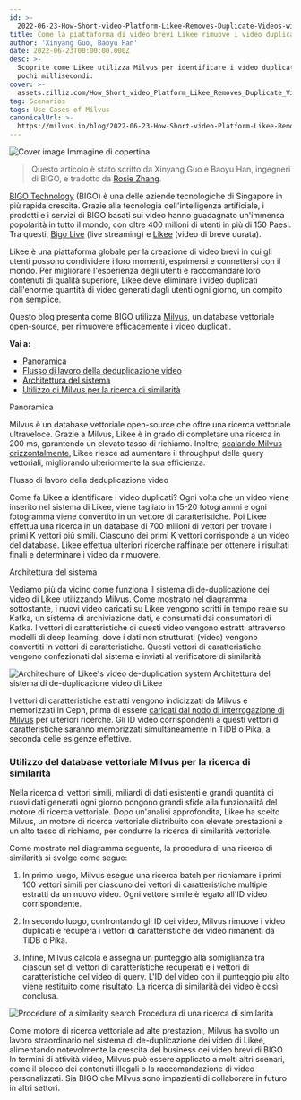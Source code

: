 ```yaml
---
id: >-
  2022-06-23-How-Short-video-Platform-Likee-Removes-Duplicate-Videos-with-Milvus.md
title: Come la piattaforma di video brevi Likee rimuove i video duplicati con Milvus
author: 'Xinyang Guo, Baoyu Han'
date: 2022-06-23T00:00:00.000Z
desc: >-
  Scoprite come Likee utilizza Milvus per identificare i video duplicati in
  pochi millisecondi.
cover: >-
  assets.zilliz.com/How_Short_video_Platform_Likee_Removes_Duplicate_Videos_with_Milvus_07bd75ec82.png
tag: Scenarios
tags: Use Cases of Milvus
canonicalUrl: >-
  https://milvus.io/blog/2022-06-23-How-Short-video-Platform-Likee-Removes-Duplicate-Videos-with-Milvus.md
---
```

<p>
  
   <span class="img-wrapper"> <img translate="no" src="https://assets.zilliz.com/How_Short_video_Platform_Likee_Removes_Duplicate_Videos_with_Milvus_07bd75ec82.png" alt="Cover image" class="doc-image" id="cover-image" />
   </span> <span class="img-wrapper"> <span>Immagine di copertina</span> </span></p>
<blockquote>
<p>Questo articolo è stato scritto da Xinyang Guo e Baoyu Han, ingegneri di BIGO, e tradotto da <a href="https://www.linkedin.cn/incareer/in/rosie-zhang-694528149">Rosie Zhang</a>.</p>
</blockquote>
<p><a href="https://www.bigo.sg/">BIGO Technology</a> (BIGO) è una delle aziende tecnologiche di Singapore in più rapida crescita. Grazie alla tecnologia dell'intelligenza artificiale, i prodotti e i servizi di BIGO basati sui video hanno guadagnato un'immensa popolarità in tutto il mondo, con oltre 400 milioni di utenti in più di 150 Paesi. Tra questi, <a href="https://www.bigo.tv/bigo_intro/en.html?hk=true">Bigo Live</a> (live streaming) e <a href="https://likee.video/">Likee</a> (video di breve durata).</p>
<p>Likee è una piattaforma globale per la creazione di video brevi in cui gli utenti possono condividere i loro momenti, esprimersi e connettersi con il mondo. Per migliorare l'esperienza degli utenti e raccomandare loro contenuti di qualità superiore, Likee deve eliminare i video duplicati dall'enorme quantità di video generati dagli utenti ogni giorno, un compito non semplice.</p>
<p>Questo blog presenta come BIGO utilizza <a href="https://milvus.io">Milvus</a>, un database vettoriale open-source, per rimuovere efficacemente i video duplicati.</p>
<p><strong>Vai a:</strong></p>
<ul>
<li><a href="#Overview">Panoramica</a></li>
<li><a href="#Video-deduplication-workflow">Flusso di lavoro della deduplicazione video</a></li>
<li><a href="#System-architecture">Architettura del sistema</a></li>
<li><a href="#Using-Milvus-vector-database-to-power-similarity-search">Utilizzo di Milvus per la ricerca di similarità</a></li>
</ul>
<custom-h1>Panoramica</custom-h1><p>Milvus è un database vettoriale open-source che offre una ricerca vettoriale ultraveloce. Grazie a Milvus, Likee è in grado di completare una ricerca in 200 ms, garantendo un elevato tasso di richiamo. Inoltre, <a href="https://milvus.io/docs/v2.0.x/scaleout.md#Scale-a-Milvus-Cluster">scalando Milvus orizzontalmente</a>, Likee riesce ad aumentare il throughput delle query vettoriali, migliorando ulteriormente la sua efficienza.</p>
<custom-h1>Flusso di lavoro della deduplicazione video</custom-h1><p>Come fa Likee a identificare i video duplicati? Ogni volta che un video viene inserito nel sistema di Likee, viene tagliato in 15-20 fotogrammi e ogni fotogramma viene convertito in un vettore di caratteristiche. Poi Likee effettua una ricerca in un database di 700 milioni di vettori per trovare i primi K vettori più simili. Ciascuno dei primi K vettori corrisponde a un video del database. Likee effettua ulteriori ricerche raffinate per ottenere i risultati finali e determinare i video da rimuovere.</p>
<custom-h1>Architettura del sistema</custom-h1><p>Vediamo più da vicino come funziona il sistema di de-duplicazione dei video di Likee utilizzando Milvus. Come mostrato nel diagramma sottostante, i nuovi video caricati su Likee vengono scritti in tempo reale su Kafka, un sistema di archiviazione dati, e consumati dai consumatori di Kafka. I vettori di caratteristiche di questi video vengono estratti attraverso modelli di deep learning, dove i dati non strutturati (video) vengono convertiti in vettori di caratteristiche. Questi vettori di caratteristiche vengono confezionati dal sistema e inviati al verificatore di similarità.</p>
<p>
  
   <span class="img-wrapper"> <img translate="no" src="https://assets.zilliz.com/Likee_1_6f7ebcd8fc.png" alt="Architechure of Likee's video de-duplication system" class="doc-image" id="architechure-of-likee's-video-de-duplication-system" />
   </span> <span class="img-wrapper"> <span>Architettura del sistema di de-duplicazione video di Likee</span> </span></p>
<p>I vettori di caratteristiche estratti vengono indicizzati da Milvus e memorizzati in Ceph, prima di essere <a href="https://milvus.io/blog/deep-dive-5-real-time-query.md">caricati dal nodo di interrogazione di Milvus</a> per ulteriori ricerche. Gli ID video corrispondenti a questi vettori di caratteristiche saranno memorizzati simultaneamente in TiDB o Pika, a seconda delle esigenze effettive.</p>
<h3 id="Using-Milvus-vector-database-to-power-similarity-search" class="common-anchor-header">Utilizzo del database vettoriale Milvus per la ricerca di similarità</h3><p>Nella ricerca di vettori simili, miliardi di dati esistenti e grandi quantità di nuovi dati generati ogni giorno pongono grandi sfide alla funzionalità del motore di ricerca vettoriale. Dopo un'analisi approfondita, Likee ha scelto Milvus, un motore di ricerca vettoriale distribuito con elevate prestazioni e un alto tasso di richiamo, per condurre la ricerca di similarità vettoriale.</p>
<p>Come mostrato nel diagramma seguente, la procedura di una ricerca di similarità si svolge come segue:</p>
<ol>
<li><p>In primo luogo, Milvus esegue una ricerca batch per richiamare i primi 100 vettori simili per ciascuno dei vettori di caratteristiche multiple estratti da un nuovo video. Ogni vettore simile è legato all'ID video corrispondente.</p></li>
<li><p>In secondo luogo, confrontando gli ID dei video, Milvus rimuove i video duplicati e recupera i vettori di caratteristiche dei video rimanenti da TiDB o Pika.</p></li>
<li><p>Infine, Milvus calcola e assegna un punteggio alla somiglianza tra ciascun set di vettori di caratteristiche recuperati e i vettori di caratteristiche del video di query. L'ID del video con il punteggio più alto viene restituito come risultato. La ricerca di similarità dei video è così conclusa.</p></li>
</ol>
<p>
  
   <span class="img-wrapper"> <img translate="no" src="https://assets.zilliz.com/02_a24d251c8f.png" alt="Procedure of a similarity search" class="doc-image" id="procedure-of-a-similarity-search" />
   </span> <span class="img-wrapper"> <span>Procedura di una ricerca di similarità</span> </span></p>
<p>Come motore di ricerca vettoriale ad alte prestazioni, Milvus ha svolto un lavoro straordinario nel sistema di de-duplicazione dei video di Likee, alimentando notevolmente la crescita del business dei video brevi di BIGO. In termini di attività video, Milvus può essere applicato a molti altri scenari, come il blocco dei contenuti illegali o la raccomandazione di video personalizzati. Sia BIGO che Milvus sono impazienti di collaborare in futuro in altri settori.</p>
